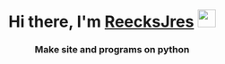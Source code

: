 <h1 align="center">Hi there, I'm <a href="https://daniilshat.ru/" target="_blank">ReecksJres</a> 
<img src="https://github.com/blackcater/blackcater/raw/main/images/Hi.gif" height="32"/></h1>
<h3 align="center">Make site and programs on python</h3>
